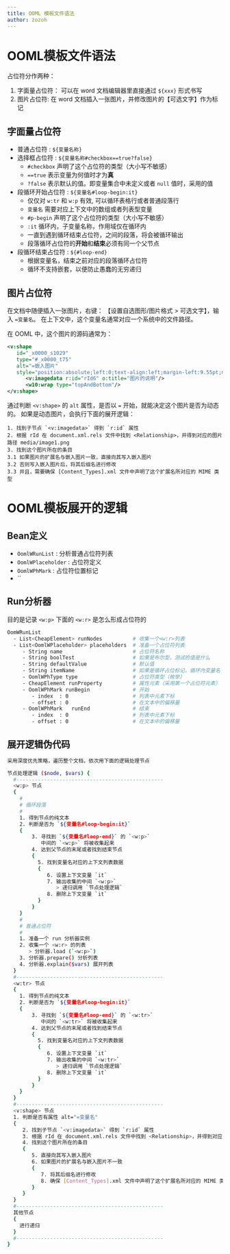 ```yaml
---
title: OOML 模板文件语法
author: zozoh
---
```


# OOML模板文件语法

占位符分作两种：

1. 字面量占位符： 可以在 word 文档编辑器里直接通过 `${xxx}` 形式书写
2. 图片占位符: 在 word 文档插入一张图片，并修改图片的【可选文字】作为标记

## 字面量占位符

- 普通占位符 : `${变量名称}`
- 选择框占位符 : `${变量名称#checkbox==true?false}`
   - `#checkbox` 声明了这个占位符的类型（大小写不敏感）
   - `==true` 表示变量为何值时才为**真**
   - `?false` 表示默认的值。即变量集合中未定义或者 `null` 值时，采用的值
- 段循环开始占位符 : `${变量名#loop-begin:it}`
   - 仅仅对 `w:tr` 和 `w:p` 有效, 可以循环表格行或者普通段落行
   - `变量名` 需要对应上下文中的数组或者列表型变量
   - `#p-begin` 声明了这个占位符的类型（大小写不敏感）
   - `:it` 循环内，子变量名称，作用域仅在循环内
   - 一直到遇到循环结束占位符，之间的段落，将会被循环输出
   - 段落循环占位符的**开始**和**结束**必须有同一个父节点
- 段循环结束占位符 : `${#loop-end}`
   - 根据变量名，结束之前对应的段落循环占位符
   - 循环不支持嵌套，以便防止愚蠢的无穷递归

## 图片占位符

在文档中随便插入一张图片，右键： 【设置自选图形/图片格式 > 可选文字】，输入 `=变量名`。
在上下文中，这个变量名通常对应一个系统中的文件路径。

在 OOML 中，这个图片的源码通常为：

```xml
<v:shape 
   id="_x0000_s1029" 
   type="#_x0000_t75" 
   alt="=嵌入图片" 
   style="position:absolute;left:0;text-align:left;margin-left:9.55pt;margin-top:-241.65pt;width:275.2pt;height:245.15pt;z-index:1;mso-position-horizontal-relative:text;mso-position-vertical-relative:text">
      <v:imagedata r:id="rId6" o:title="图片的说明"/>
      <w10:wrap type="topAndBottom"/>
</v:shape>
```

通过判断 `<v:shape>` 的 `alt` 属性，是否以 `=` 开始，就能决定这个图片是否为动态的。
如果是动态图片，会执行下面的展开逻辑：

```
1. 找到子节点 `<v:imagedata>` 得到 `r:id` 属性
2. 根据 rId 在 document.xml.rels 文件中找到 <Relationship>，并得到对应的图片路径 media/image1.png
3. 找到这个图片所在的条目
3.1 如果图片的扩展名与嵌入图片一致，直接向其写入嵌入图片
3.2 否则写入嵌入图片后，将其后缀名进行修改
3.3 并且，需要确保 [Content_Types].xml 文件中声明了这个扩展名所对应的 MIME 类型
```



# OOML模板展开的逻辑

## Bean定义

- `OomlWRunList` : 分析普通占位符列表
- `OomlWPlaceholder` : 占位符定义
- `OomlWPhMark` : 占位符位置标记
- ``

## Run分析器

目的是记录 `<w:p>` 下面的 `<w:r>` 是怎么形成占位符的

```bash
OomWRunList
  - List<CheapElement> runNodes          # 收集一个<w:r>列表
  - List<OomlWPlaceholder> placeholders  # 准备一个占位符列表
     - String name                       # 占位符名称
     - String boolTest                   # 如果是布尔型，测试的值是什么
     - String defaultValue               # 默认值
     - String itemName                   # 如果是循环占位标记，循环内变量名
     - OomlWPhType type                  # 占位符类型（枚举）
     - CheapElement runProperty          # 属性元素（采用第一个占位符元素）
     - OomlWPhMark runBegin              # 开始
        - index  : 0                     # 列表中元素下标
        - offset : 0                     # 在文本中的偏移量
     - OomlWPhMark   runEnd              # 结束
        - index  : 0                     # 列表中元素下标
        - offset : 0                     # 在文本中的偏移量
```

## 展开逻辑伪代码

```bash
采用深度优先策略，遍历整个文档，依次用下面的逻辑处理节点

节点处理逻辑 ($node, $vars) {
  #------------------------------------------------
  <w:p> 节点
  {
    #
    # 循环段落
    #
    1. 得到节点的纯文本
    2. 判断是否为 `${变量名#loop-begin:it}`
    {
        3. 寻找到 `${变量名#loop-end}` 的 `<w:p>`
           中间的 `<w:p>` 将被收集起来
        4. 达到父节点的末尾或者找到结束节点
        {
          5. 找到变量名对应的上下文列表数据
          {
             6. 设置上下文变量 `it`
             7. 输出收集的中间 `<w:p>`
                > 递归调用 `节点处理逻辑`
             8. 删除上下文变量 `it`
          }
        }
    }
    #
    # 普通占位符
    #
    1. 准备一个 run 分析器实例
    2. 收集一个 <w:r> 的列表
       > 分析器.load (`<w:p>`)
    3. 分析器.prepare() 分析列表
    4. 分析器.explain($vars) 展开列表
  }
  #------------------------------------------------
  <w:tr> 节点
  {
    1. 得到节点的纯文本
    2. 判断是否为 `${变量名#loop-begin:it}`
    {
        3. 寻找到 `${变量名#loop-end}` 的 `<w:tr>`
           中间的 `<w:tr>` 将被收集起来
        4. 达到父节点的末尾或者找到结束节点
        {
          5. 找到变量名对应的上下文列表数据
          {
             6. 设置上下文变量 `it`
             7. 输出收集的中间 `<w:tr>`
                > 递归调用 `节点处理逻辑`
             8. 删除上下文变量 `it`
          }
        }
    }
  }
  #------------------------------------------------
  <v:shape> 节点
  1. 判断是否有属性 alt="=变量名"
  {
     2. 找到子节点 `<v:imagedata>` 得到 `r:id` 属性
     3. 根据 rId 在 document.xml.rels 文件中找到 <Relationship>，并得到对应的图片路径 media/image1.png
     4. 找到这个图片所在的条目 
     {
        5. 直接向其写入嵌入图片
        6. 如果图片的扩展名与嵌入图片不一致
        {
           7. 将其后缀名进行修改
           8. 确保 [Content_Types].xml 文件中声明了这个扩展名所对应的 MIME 类型
        }
     }
  }
  #------------------------------------------------
  其他节点 
  {
    进行递归
  }
  #------------------------------------------------
}
```
